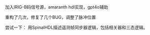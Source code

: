 加入IRIG-B码信号源，amaranth hdl实现，gpt4o辅助

重构了几次，修复了几个BUG，调整了脉冲位置

尝试一下：
用SpinalHDL描述遥测帧同步器逻辑，包括相关器和三态逻辑。
